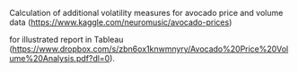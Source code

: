Calculation of additional volatility measures for avocado price and volume data 
(https://www.kaggle.com/neuromusic/avocado-prices)

for illustrated report in Tableau 
(https://www.dropbox.com/s/zbn6ox1knwmnyry/Avocado%20Price%20Volume%20Analysis.pdf?dl=0).
